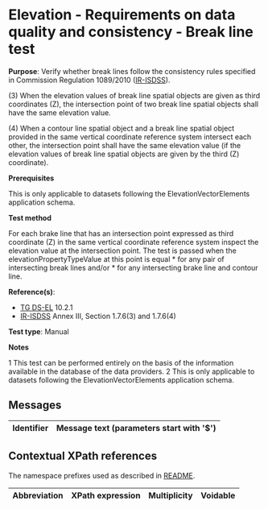 # Elevation - Requirements on data quality and consistency - Break line test

**Purpose**: Verify whether break lines follow the consistency rules specified in Commission Regulation 1089/2010 ([IR-ISDSS](./README.md#ref_IR-ISDSS)).

(3) When the elevation values of break line spatial objects are given as third coordinates (Z), the intersection point of two break line spatial objects shall have the same elevation value.

(4) When a contour line spatial object and a break line spatial object provided in the same vertical coordinate reference system intersect each other, the intersection point shall have the same elevation value (if the elevation values of break line spatial objects are given by the third (Z) coordinate).

**Prerequisites**

This is only applicable to datasets following the ElevationVectorElements application schema.

**Test method**

For each brake line that has an intersection point expressed as third coordinate (Z) in the same vertical coordinate reference system inspect the elevation value at the intersection point. The test is passed when the elevationPropertyTypeValue at this point is equal
	* for any pair of intersecting break lines and/or
	* for any intersecting brake line and contour line.

**Reference(s)**: 

* [TG DS-EL](./README.md#ref_TG_DS_EL) 10.2.1
* [IR-ISDSS](./README.md#ref_IR-ISDSS) Annex III, Section 1.7.6(3) and 1.7.6(4)

**Test type**: Manual

**Notes** 

1 This test can be performed entirely on the basis of the information available in the database of the data providers.
2 This is only applicable to datasets following the ElevationVectorElements application schema.

## Messages

Identifier  |  Message text (parameters start with '$')
---------------------------------------------------------- | -------------------------------------------------------------------------

## Contextual XPath references

The namespace prefixes used as described in [README](./README.md#namespaces).

Abbreviation                   |  XPath expression                 |Multiplicity       |Voidable
------------------------------ | --------------------------------- | ------------------|----------
